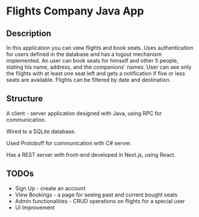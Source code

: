 # Flights Company Java App

## Description
In this application you can view flights and book seats. Uses authentication for users defined in the database and has 
a logout mechanism implemented. An user can book seats for himself and other 5 people, stating his name, address, and
the companions' names. User can see only the flights with at least one seat left and gets a notification if five
or less seats are available. Flights can be filtered by date and destination.

## Structure
A client - server application designed with Java, using RPC for communication.

Wired to a SQLite database.

Used Protobuff for communication with C# server.

Has a REST server with front-end developed in Next.js, using React.

## TODOs
+ Sign Up - create an account
+ View Bookings - a page for seeing past and current bought seats
+ Admin functionalities - CRUD operations on flights for a special user
+ UI Improvement

